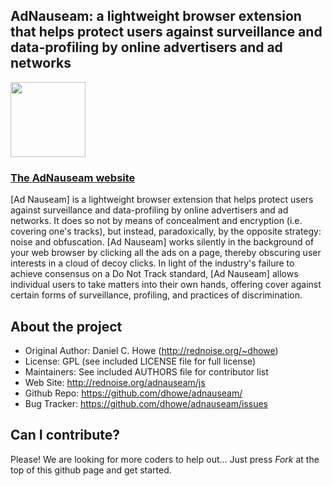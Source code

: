 
## AdNauseam: a lightweight browser extension that helps protect users against surveillance and data-profiling by online advertisers and ad networks


<a href="http://rednoise.org/adnauseam/js"><img height=120 src="http://rednoise.org/adnauseam/files/images/adnauseam5_128.png"/></a>

### <a href="http://rednoise.org/adnauseam">The AdNauseam website</a>

[Ad Nauseam] is a lightweight browser extension that helps protect users against surveillance and data-profiling by online advertisers and ad networks. It does so not by means of concealment and encryption (i.e. covering one's tracks), but instead, paradoxically, by the opposite strategy: noise and obfuscation. [Ad Nauseam] works silently in the background of your web browser by clicking all the ads on a page, thereby obscuring user interests in a cloud of decoy clicks. In light of the industry's failure to achieve consensus on a Do Not Track standard, [Ad Nauseam] allows individual users to take matters into their own hands, offering cover against certain forms of surveillance, profiling, and practices of discrimination.

About the project
--------
* Original Author:   Daniel C. Howe (http://rednoise.org/~dhowe)
* License: 			 GPL (see included LICENSE file for full license)
* Maintainers:       See included AUTHORS file for contributor list
* Web Site:          http://rednoise.org/adnauseam/js
* Github Repo:       https://github.com/dhowe/adnauseam/
* Bug Tracker:       https://github.com/dhowe/adnauseam/issues


Can I contribute?
--------
Please! We are looking for more coders to help out... Just press *Fork* at the top of this github page and get started. 


